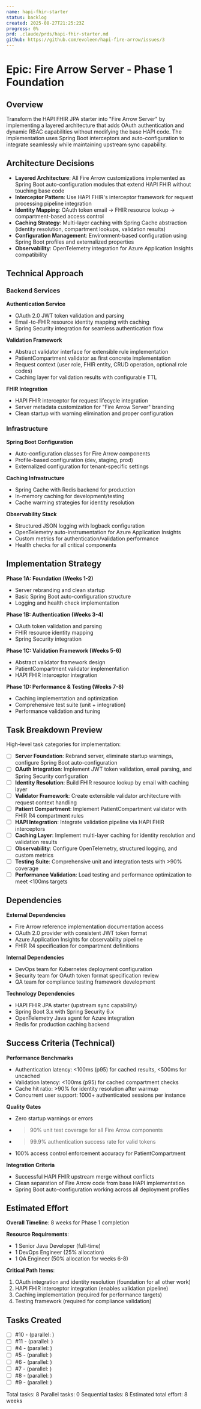 ```yaml
---
name: hapi-fhir-starter
status: backlog
created: 2025-08-27T21:25:23Z
progress: 0%
prd: .claude/prds/hapi-fhir-starter.md
github: https://github.com/evoleen/hapi-fire-arrow/issues/3
---
```


# Epic: Fire Arrow Server - Phase 1 Foundation

## Overview

Transform the HAPI FHIR JPA starter into "Fire Arrow Server" by implementing a layered architecture that adds OAuth authentication and dynamic RBAC capabilities without modifying the base HAPI code. The implementation uses Spring Boot interceptors and auto-configuration to integrate seamlessly while maintaining upstream sync capability.

## Architecture Decisions

- **Layered Architecture**: All Fire Arrow customizations implemented as Spring Boot auto-configuration modules that extend HAPI FHIR without touching base code
- **Interceptor Pattern**: Use HAPI FHIR's interceptor framework for request processing pipeline integration
- **Identity Mapping**: OAuth token email → FHIR resource lookup → compartment-based access control
- **Caching Strategy**: Multi-layer caching with Spring Cache abstraction (identity resolution, compartment lookups, validation results)
- **Configuration Management**: Environment-based configuration using Spring Boot profiles and externalized properties
- **Observability**: OpenTelemetry integration for Azure Application Insights compatibility

## Technical Approach

### Backend Services

**Authentication Service**
- OAuth 2.0 JWT token validation and parsing
- Email-to-FHIR resource identity mapping with caching
- Spring Security integration for seamless authentication flow

**Validation Framework**
- Abstract validator interface for extensible rule implementation  
- PatientCompartment validator as first concrete implementation
- Request context (user role, FHIR entity, CRUD operation, optional role codes)
- Caching layer for validation results with configurable TTL

**FHIR Integration**
- HAPI FHIR interceptor for request lifecycle integration
- Server metadata customization for "Fire Arrow Server" branding
- Clean startup with warning elimination and proper configuration

### Infrastructure

**Spring Boot Configuration**
- Auto-configuration classes for Fire Arrow components
- Profile-based configuration (dev, staging, prod)
- Externalized configuration for tenant-specific settings

**Caching Infrastructure**
- Spring Cache with Redis backend for production
- In-memory caching for development/testing
- Cache warming strategies for identity resolution

**Observability Stack**
- Structured JSON logging with logback configuration
- OpenTelemetry auto-instrumentation for Azure Application Insights
- Custom metrics for authentication/validation performance
- Health checks for all critical components

## Implementation Strategy

**Phase 1A: Foundation (Weeks 1-2)**
- Server rebranding and clean startup
- Basic Spring Boot auto-configuration structure
- Logging and health check implementation

**Phase 1B: Authentication (Weeks 3-4)**  
- OAuth token validation and parsing
- FHIR resource identity mapping
- Spring Security integration

**Phase 1C: Validation Framework (Weeks 5-6)**
- Abstract validator framework design
- PatientCompartment validator implementation
- HAPI FHIR interceptor integration

**Phase 1D: Performance & Testing (Weeks 7-8)**
- Caching implementation and optimization
- Comprehensive test suite (unit + integration)
- Performance validation and tuning

## Task Breakdown Preview

High-level task categories for implementation:

- [ ] **Server Foundation**: Rebrand server, eliminate startup warnings, configure Spring Boot auto-configuration
- [ ] **OAuth Integration**: Implement JWT token validation, email parsing, and Spring Security configuration  
- [ ] **Identity Resolution**: Build FHIR resource lookup by email with caching layer
- [ ] **Validator Framework**: Create extensible validator architecture with request context handling
- [ ] **Patient Compartment**: Implement PatientCompartment validator with FHIR R4 compartment rules
- [ ] **HAPI Integration**: Integrate validation pipeline via HAPI FHIR interceptors
- [ ] **Caching Layer**: Implement multi-layer caching for identity resolution and validation results
- [ ] **Observability**: Configure OpenTelemetry, structured logging, and custom metrics
- [ ] **Testing Suite**: Comprehensive unit and integration tests with >90% coverage
- [ ] **Performance Validation**: Load testing and performance optimization to meet <100ms targets

## Dependencies

**External Dependencies**
- Fire Arrow reference implementation documentation access
- OAuth 2.0 provider with consistent JWT token format  
- Azure Application Insights for observability pipeline
- FHIR R4 specification for compartment definitions

**Internal Dependencies**
- DevOps team for Kubernetes deployment configuration
- Security team for OAuth token format specification review
- QA team for compliance testing framework development

**Technology Dependencies**
- HAPI FHIR JPA starter (upstream sync capability)
- Spring Boot 3.x with Spring Security 6.x
- OpenTelemetry Java agent for Azure integration
- Redis for production caching backend

## Success Criteria (Technical)

**Performance Benchmarks**
- Authentication latency: <100ms (p95) for cached results, <500ms for uncached
- Validation latency: <100ms (p95) for cached compartment checks
- Cache hit ratio: >90% for identity resolution after warmup
- Concurrent user support: 1000+ authenticated sessions per instance

**Quality Gates**  
- Zero startup warnings or errors
- >90% unit test coverage for all Fire Arrow components
- >99.9% authentication success rate for valid tokens
- 100% access control enforcement accuracy for PatientCompartment

**Integration Criteria**
- Successful HAPI FHIR upstream merge without conflicts
- Clean separation of Fire Arrow code from base HAPI implementation
- Spring Boot auto-configuration working across all deployment profiles

## Estimated Effort

**Overall Timeline**: 8 weeks for Phase 1 completion

**Resource Requirements**: 
- 1 Senior Java Developer (full-time)
- 1 DevOps Engineer (25% allocation)
- 1 QA Engineer (50% allocation for weeks 6-8)

**Critical Path Items**:
1. OAuth integration and identity resolution (foundation for all other work)
2. HAPI FHIR interceptor integration (enables validation pipeline)
3. Caching implementation (required for performance targets)
4. Testing framework (required for compliance validation)

## Tasks Created
- [ ] #10 -  (parallel: )
- [ ] #11 -  (parallel: )
- [ ] #4 -  (parallel: )
- [ ] #5 -  (parallel: )
- [ ] #6 -  (parallel: )
- [ ] #7 -  (parallel: )
- [ ] #8 -  (parallel: )
- [ ] #9 -  (parallel: )

Total tasks: 8
Parallel tasks: 0
Sequential tasks: 8
Estimated total effort: 8 weeks
